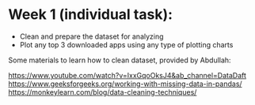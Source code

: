 # Week 1 (individual task):
- Clean and prepare the dataset for analyzing
- Plot any top 3 downloaded apps using any type of plotting charts

Some materials to learn how to clean dataset, provided by Abdullah:

https://www.youtube.com/watch?v=IxxGqoOksJ4&ab_channel=DataDaft
https://www.geeksforgeeks.org/working-with-missing-data-in-pandas/ 
https://monkeylearn.com/blog/data-cleaning-techniques/